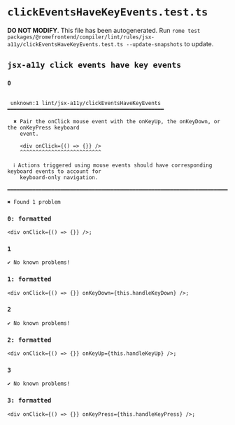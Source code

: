 # `clickEventsHaveKeyEvents.test.ts`

**DO NOT MODIFY**. This file has been autogenerated. Run `rome test packages/@romefrontend/compiler/lint/rules/jsx-a11y/clickEventsHaveKeyEvents.test.ts --update-snapshots` to update.

## `jsx-a11y click events have key events`

### `0`

```

 unknown:1 lint/jsx-a11y/clickEventsHaveKeyEvents ━━━━━━━━━━━━━━━━━━━━━━━━━━━━━━━━━━━━━━━━━━━━━━━━━━

  ✖ Pair the onClick mouse event with the onKeyUp, the onKeyDown, or the onKeyPress keyboard
    event.

    <div onClick={() => {}} />
    ^^^^^^^^^^^^^^^^^^^^^^^^^^

  ℹ Actions triggered using mouse events should have corresponding keyboard events to account for
    keyboard-only navigation.

━━━━━━━━━━━━━━━━━━━━━━━━━━━━━━━━━━━━━━━━━━━━━━━━━━━━━━━━━━━━━━━━━━━━━━━━━━━━━━━━━━━━━━━━━━━━━━━━━━━━

✖ Found 1 problem

```

### `0: formatted`

```
<div onClick={() => {}} />;

```

### `1`

```
✔ No known problems!

```

### `1: formatted`

```
<div onClick={() => {}} onKeyDown={this.handleKeyDown} />;

```

### `2`

```
✔ No known problems!

```

### `2: formatted`

```
<div onClick={() => {}} onKeyUp={this.handleKeyUp} />;

```

### `3`

```
✔ No known problems!

```

### `3: formatted`

```
<div onClick={() => {}} onKeyPress={this.handleKeyPress} />;

```
